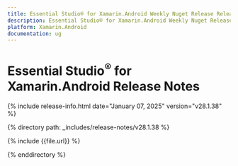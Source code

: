 ```yaml
---
title: Essential Studio® for Xamarin.Android Weekly Nuget Release Release Notes  
description: Essential Studio® for Xamarin.Android Weekly Nuget Release Release Notes  
platform: Xamarin.Android
documentation: ug
---
```


# Essential Studio<sup>®</sup> for Xamarin.Android  Release Notes  

{% include release-info.html date="January 07, 2025"  version="v28.1.38" %} 

{% directory path: _includes/release-notes/v28.1.38 %}

{% include {{file.url}} %}

{% enddirectory %}